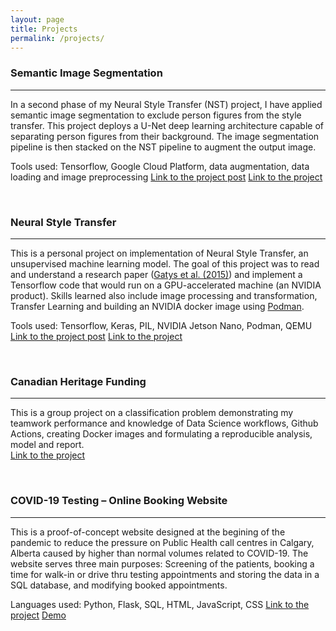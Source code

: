 ```yaml
---
layout: page
title: Projects
permalink: /projects/
---
```



### Semantic Image Segmentation

---
In a second phase of my Neural Style Transfer (NST) project, I have applied semantic image segmentation to exclude person figures from the style transfer. This project deploys a U-Net deep learning architecture capable of separating person figures from their background. The image segmentation pipeline is then stacked on the NST pipeline to augment the output image.  

Tools used: Tensorflow, Google Cloud Platform, data augmentation, data loading and image preprocessing
[Link to the project post](https://artanzand.github.io//sematic-segmentation/)
[Link to the project](https://github.com/artanzand/image_segmentation_NST)
  
<br>

### Neural Style Transfer

---
This is a personal project on implementation of Neural Style Transfer, an unsupervised machine learning model. The goal of this project was to read and understand a research paper ([Gatys et al. (2015)](<https://arxiv.org/abs/1508.06576>)) and implement a Tensorflow code that would run on a GPU-accelerated machine (an NVIDIA product). Skills learned also include image processing and transformation, Transfer Learning and building an NVIDIA docker image using [Podman](https://artanzand.github.io//Tensorflow-Docker/).

Tools used: Tensorflow, Keras, PIL, NVIDIA Jetson Nano, Podman, QEMU  
[Link to the project post](https://artanzand.github.io//neural-style-transfer/)
[Link to the project](https://github.com/artanzand/neural_style_transfer)
  
<br>

### Canadian Heritage Funding

---
This is a group project on a classification problem demonstrating my teamwork performance and knowledge of Data Science workflows, Github Actions, creating Docker images and formulating a reproducible analysis, model and report.  
[Link to the project](https://github.com/artanzand/canadian_heritage_funding)

<br>

### COVID-19 Testing – Online Booking Website

---
This is a proof-of-concept website designed at the begining of the pandemic to reduce the pressure on Public Health call centres in Calgary, Alberta caused by higher than normal volumes related to COVID-19. The website serves three main purposes: Screening of the patients, booking a time for walk-in or drive thru testing appointments and storing the data in a SQL database, and modifying booked appointments.  

Languages used: Python, Flask, SQL, HTML, JavaScript, CSS
[Link to the project](https://github.com/artanzand/Final-Project---CS50)
[Demo](https://www.youtube.com/watch?v=VdjYeRtxZYI&ab_channel=artanzandian)
